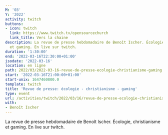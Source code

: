 ```yaml
---
M: '03'
Y: '2022'
activity: twitch
buttons:
- icon: twitch
  link: https://www.twitch.tv/opensourcechurch
  link_title: Vers la chaine
description: La revue de presse hebdomadaire de Benoît Ischer. Écologie, christianisme
  et gaming. En live sur twitch.
duration: '1:30:00'
end: '2022-03-16T22:30:00+01:00'
isodate: '2022-03-16'
location: en ligne
path: 2022/03/2022-03-16-revue-de-presse-ecologie-christianisme-gaming.md
start: '2022-03-16T21:00:00+01:00'
start-unix: 1647460800.0
template: twitch
title: 'Revue de presse: écologie - christianisme - gaming'
type: event
url: /activities/twitch/2022/03/16/revue-de-presse-ecologie-christianisme-gaming
with:
- Benoît Ischer
---
```

La revue de presse hebdomadaire de Benoît Ischer. Écologie, christianisme et gaming. En live sur twitch.